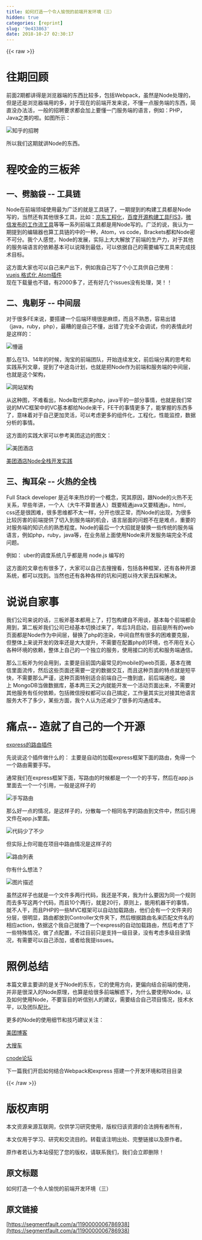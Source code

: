 ```yaml
---
title: 如何打造一个令人愉悦的前端开发环境（三）
hidden: true
categories: [reprint]
slug: '9e433863'
date: 2018-10-27 02:30:17
---
```


{{< raw >}}
<h1 id="articleHeader0">&#x5F80;&#x671F;&#x56DE;&#x987E;</h1><p>&#x524D;&#x9762;2&#x671F;&#x90FD;&#x8BB2;&#x5F97;&#x662F;&#x6D4F;&#x89C8;&#x5668;&#x7AEF;&#x7684;&#x4E1C;&#x897F;&#x6BD4;&#x8F83;&#x591A;&#xFF0C;&#x5305;&#x62EC;Webpack&#xFF0C;&#x867D;&#x7136;&#x662F;Node&#x5904;&#x7406;&#x7684;&#xFF0C;&#x4F46;&#x662F;&#x8FD8;&#x662F;&#x6D4F;&#x89C8;&#x5668;&#x7AEF;&#x7528;&#x7684;&#x591A;&#xFF0C;&#x5BF9;&#x4E8E;&#x73B0;&#x5728;&#x7684;&#x524D;&#x7AEF;&#x5F00;&#x53D1;&#x6765;&#x8BF4;&#xFF0C;&#x4E0D;&#x61C2;&#x4E00;&#x70B9;&#x670D;&#x52A1;&#x7AEF;&#x7684;&#x4E1C;&#x897F;&#xFF0C;&#x7B80;&#x76F4;&#x6CA1;&#x529E;&#x6CD5;&#x6D3B;&#xFF0C;&#x4E00;&#x822C;&#x7684;&#x62DB;&#x8058;&#x8981;&#x6C42;&#x90FD;&#x4F1A;&#x52A0;&#x4E0A;&#x8981;&#x61C2;&#x4E00;&#x95E8;&#x670D;&#x52A1;&#x7AEF;&#x7684;&#x8BED;&#x8A00;&#xFF0C;&#x4F8B;&#x5982;&#xFF1A;PHP&#xFF0C;Java&#x4E4B;&#x7C7B;&#x7684;&#x5566;&#x3002;&#x5982;&#x56FE;&#x6240;&#x793A;&#xFF1A;</p><p><span class="img-wrap"><img data-src="/img/bVCDKg" src="https://static.alili.tech/img/bVCDKg" alt="&#x77E5;&#x4E4E;&#x7684;&#x62DB;&#x8058;" title="&#x77E5;&#x4E4E;&#x7684;&#x62DB;&#x8058;" style="cursor:pointer;display:inline"></span></p><p>&#x6240;&#x4EE5;&#x6211;&#x4EEC;&#x8FD9;&#x671F;&#x5C31;&#x8BB2;Node&#x7684;&#x4E1C;&#x897F;&#x3002;</p><h1 id="articleHeader1">&#x7A0B;&#x54AC;&#x91D1;&#x7684;&#x4E09;&#x677F;&#x65A7;</h1><h2 id="articleHeader2">&#x4E00;&#x3001;&#x5288;&#x8111;&#x888B; -- &#x5DE5;&#x5177;&#x94FE;</h2><p>Node&#x5728;&#x524D;&#x7AEF;&#x9886;&#x57DF;&#x4F7F;&#x7528;&#x6700;&#x4E3A;&#x5E7F;&#x6CDB;&#x7684;&#x5C31;&#x662F;&#x5DE5;&#x5177;&#x94FE;&#x4E86;&#xFF0C;&#x4E00;&#x671F;&#x63D0;&#x5230;&#x7684;&#x6784;&#x5EFA;&#x5DE5;&#x5177;&#x90FD;&#x662F;Node&#x5199;&#x7684;&#xFF0C;&#x5F53;&#x7136;&#x8FD8;&#x6709;&#x5176;&#x4ED6;&#x5F88;&#x591A;&#x5DE5;&#x5177;&#xFF0C;&#x6BD4;&#x5982;&#xFF1A;<a href="http://gold.xitu.io/entry/57036507c4c97100591eb51e" rel="nofollow noreferrer" target="_blank">&#x4EAC;&#x4E1C;&#x5DE5;&#x7A0B;&#x5316;</a>&#xFF0C;<a href="http://fex-team.github.io/fis3/" rel="nofollow noreferrer" target="_blank">&#x767E;&#x5EA6;&#x5F00;&#x6E90;&#x6784;&#x5EFA;&#x5DE5;&#x5177;FIS3</a>&#xFF0C;<a href="https://weflow.io/" rel="nofollow noreferrer" target="_blank">&#x5FAE;&#x4FE1;&#x53D1;&#x5E03;&#x7684;&#x5DE5;&#x4F5C;&#x6D41;&#x5DE5;&#x5177;</a>&#x7B49;&#x7B49;&#x4E00;&#x7CFB;&#x5217;&#x524D;&#x7AEF;&#x5DE5;&#x5177;&#x90FD;&#x662F;&#x7528;Node&#x5199;&#x7684;&#x3002;&#x5E7F;&#x6CDB;&#x7684;&#x8BF4;&#xFF0C;&#x6211;&#x8BA4;&#x4E3A;&#x4E00;&#x671F;&#x63D0;&#x5230;&#x7684;&#x7F16;&#x8F91;&#x5668;&#x4E5F;&#x7B97;&#x5DE5;&#x5177;&#x94FE;&#x7684;&#x4E2D;&#x7684;&#x4E00;&#x79CD;&#xFF0C;Atom&#xFF0C;vs code&#xFF0C;Brackets&#x90FD;&#x548C;Node&#x5BC6;&#x4E0D;&#x53EF;&#x5206;&#x3002;&#x6211;&#x4E2A;&#x4EBA;&#x611F;&#x89C9;&#xFF0C;Node&#x7684;&#x53D1;&#x5C55;&#xFF0C;&#x5B9E;&#x9645;&#x4E0A;&#x5927;&#x5927;&#x89E3;&#x653E;&#x4E86;&#x524D;&#x7AEF;&#x7684;&#x751F;&#x4EA7;&#x529B;&#xFF0C;&#x5BF9;&#x4E8E;&#x5176;&#x4ED6;&#x7684;&#x670D;&#x52A1;&#x7AEF;&#x8BED;&#x8A00;&#x7684;&#x4F9D;&#x8D56;&#x57FA;&#x672C;&#x53EF;&#x4EE5;&#x8BF4;&#x964D;&#x5230;&#x6700;&#x4F4E;&#xFF0C;&#x53EF;&#x4EE5;&#x4F9D;&#x636E;&#x81EA;&#x5DF1;&#x7684;&#x9700;&#x8981;&#x7F16;&#x5199;&#x5DE5;&#x5177;&#x6765;&#x5B8C;&#x6210;&#x6280;&#x672F;&#x76EE;&#x6807;&#x3002;</p><p>&#x8FD9;&#x65B9;&#x9762;&#x5927;&#x5BB6;&#x4E5F;&#x53EF;&#x4EE5;&#x81EA;&#x5DF1;&#x6765;&#x4EA7;&#x51FA;&#x4E0B;&#xFF0C;&#x4F8B;&#x5982;&#x6211;&#x81EA;&#x5DF1;&#x5199;&#x4E86;&#x4E2A;&#x5C0F;&#x5DE5;&#x5177;&#x4F9B;&#x81EA;&#x5DF1;&#x4F7F;&#x7528;&#xFF1A;<br><a href="https://atom.io/packages/vue-format" rel="nofollow noreferrer" target="_blank">vuejs &#x683C;&#x5F0F;&#x5316; Atom&#x63D2;&#x4EF6;</a><br>&#x73B0;&#x5728;&#x4E0B;&#x8F7D;&#x91CF;&#x4E5F;&#x4E0D;&#x9519;&#xFF0C;&#x6709;2000&#x591A;&#x4E86;&#xFF0C;&#x8FD8;&#x6709;&#x597D;&#x51E0;&#x4E2A;issues&#x6CA1;&#x6709;&#x5904;&#x7406;&#xFF0C;&#x54ED;&#xFF01;&#xFF01;</p><h2 id="articleHeader3">&#x4E8C;&#x3001;&#x9B3C;&#x5254;&#x7259; -- &#x4E2D;&#x95F4;&#x5C42;</h2><p>&#x5BF9;&#x4E8E;&#x5F88;&#x591A;FE&#x6765;&#x8BF4;&#xFF0C;&#x8981;&#x642D;&#x5EFA;&#x4E00;&#x4E2A;&#x540E;&#x7AEF;&#x73AF;&#x5883;&#x5F88;&#x662F;&#x9EBB;&#x70E6;&#xFF0C;&#x800C;&#x4E14;&#x4E0D;&#x719F;&#x6089;&#xFF0C;&#x5BB9;&#x6613;&#x51FA;&#x9519;&#xFF08;java&#xFF0C;ruby&#xFF0C;php&#xFF09;&#xFF0C;&#x6700;&#x7CDF;&#x7684;&#x662F;&#x81EA;&#x5DF1;&#x4E0D;&#x61C2;&#xFF0C;&#x51FA;&#x9519;&#x4E86;&#x5B8C;&#x5168;&#x4E0D;&#x4F1A;&#x8C03;&#x8BD5;&#xFF0C;&#x4F60;&#x7684;&#x8868;&#x60C5;&#x6B64;&#x65F6;&#x662F;&#x8FD9;&#x6837;&#x7684;&#xFF1A;</p><p><span class="img-wrap"><img data-src="/img/bVCDKm" src="https://static.alili.tech/img/bVCDKm" alt="&#x61F5;&#x903C;" title="&#x61F5;&#x903C;" style="cursor:pointer;display:inline"></span></p><p>&#x90A3;&#x4E48;&#x5728;13&#x3001;14&#x5E74;&#x7684;&#x65F6;&#x5019;&#xFF0C;&#x6DD8;&#x5B9D;&#x7684;&#x524D;&#x7AEF;&#x56E2;&#x961F;&#xFF0C;&#x5F00;&#x59CB;&#x8FDE;&#x7EED;&#x53D1;&#x6587;&#xFF0C;&#x524D;&#x540E;&#x7AEF;&#x5206;&#x79BB;&#x7684;&#x601D;&#x8003;&#x548C;&#x5B9E;&#x8DF5;&#x7CFB;&#x5217;&#x6587;&#x7AE0;&#xFF0C;&#x63D0;&#x5230;&#x4E86;&#x4E2D;&#x9014;&#x5C9B;&#x8BA1;&#x5212;&#xFF0C;&#x4E5F;&#x5C31;&#x662F;&#x628A;Node&#x4F5C;&#x4E3A;&#x524D;&#x7AEF;&#x548C;&#x670D;&#x52A1;&#x7AEF;&#x7684;&#x4E2D;&#x95F4;&#x5C42;&#xFF0C;&#x4E5F;&#x5C31;&#x662F;&#x8FD9;&#x4E2A;&#x67B6;&#x6784;&#xFF0C;</p><p><span class="img-wrap"><img data-src="/img/bVCDKy" src="https://static.alili.tech/img/bVCDKy" alt="&#x7F51;&#x7AD9;&#x67B6;&#x6784;" title="&#x7F51;&#x7AD9;&#x67B6;&#x6784;" style="cursor:pointer;display:inline"></span></p><p>&#x4ECE;&#x8FD9;&#x79CD;&#x56FE;&#xFF0C;&#x4E0D;&#x96BE;&#x770B;&#x51FA;&#xFF0C;Node&#x53D6;&#x4EE3;&#x539F;&#x6765;php&#xFF0C;java&#x5E72;&#x7684;&#x4E00;&#x90E8;&#x5206;&#x4E8B;&#x60C5;&#xFF0C;&#x4E5F;&#x5C31;&#x662F;&#x6211;&#x4EEC;&#x5E38;&#x8BF4;&#x7684;MVC&#x6846;&#x67B6;&#x4E2D;&#x7684;VC&#x57FA;&#x672C;&#x90FD;&#x7ED9;Node&#x6765;&#x5E72;&#xFF0C;FE&#x5E72;&#x7684;&#x4E8B;&#x60C5;&#x66F4;&#x591A;&#x4E86;&#xFF0C;&#x80FD;&#x638C;&#x63E1;&#x7684;&#x4E1C;&#x897F;&#x591A;&#x4E86;&#xFF0C;&#x610F;&#x5473;&#x7740;&#x5BF9;&#x4E8E;&#x81EA;&#x5DF1;&#x66F4;&#x52A0;&#x7075;&#x6D3B;&#xFF0C;&#x53EF;&#x4EE5;&#x8003;&#x8651;&#x66F4;&#x591A;&#x7684;&#x7EC4;&#x4EF6;&#x5316;&#xFF0C;&#x5DE5;&#x7A0B;&#x5316;&#xFF0C;&#x6027;&#x80FD;&#x76D1;&#x63A7;&#xFF0C;&#x6570;&#x636E;&#x5206;&#x6790;&#x7684;&#x4E8B;&#x60C5;&#x3002;</p><p>&#x8FD9;&#x65B9;&#x9762;&#x7684;&#x5B9E;&#x8DF5;&#x5927;&#x5BB6;&#x53EF;&#x4EE5;&#x53C2;&#x8003;&#x7F8E;&#x56E2;&#x8FD9;&#x8FB9;&#x7684;&#x56FE;&#x6587;&#xFF1A;</p><p><span class="img-wrap"><img data-src="/img/bVCDKA" src="https://static.alili.tech/img/bVCDKA" alt="&#x7F8E;&#x56E2;&#x9152;&#x5E97;" title="&#x7F8E;&#x56E2;&#x9152;&#x5E97;" style="cursor:pointer"></span></p><p><a href="http://tech.meituan.com/node-fullstack-development-practice.html" rel="nofollow noreferrer" target="_blank">&#x7F8E;&#x56E2;&#x9152;&#x5E97;Node&#x5168;&#x6808;&#x5F00;&#x53D1;&#x5B9E;&#x8DF5;</a></p><h2 id="articleHeader4">&#x4E09;&#x3001;&#x638F;&#x8033;&#x6735; -- &#x706B;&#x70ED;&#x7684;&#x5168;&#x6808;</h2><p>Full Stack developer &#x662F;&#x8FD1;&#x5E74;&#x6765;&#x70ED;&#x7092;&#x7684;&#x4E00;&#x4E2A;&#x6982;&#x5FF5;&#xFF0C;&#x7A76;&#x5176;&#x539F;&#x56E0;&#xFF0C;&#x8DDF;Node&#x7684;&#x706B;&#x70ED;&#x4E0D;&#x65E0;&#x5173;&#x7CFB;&#xFF0C;&#x65E9;&#x4E9B;&#x5E74;&#x8BB2;&#xFF0C;&#x4E00;&#x4E2A;&#x4EBA;&#xFF08;&#x5927;&#x725B;&#x4E0D;&#x7B97;&#x666E;&#x901A;&#x4EBA;&#xFF09;&#x65E2;&#x8981;&#x7CBE;&#x901A;java&#x53C8;&#x8981;&#x7CBE;&#x901A;js&#xFF0C;html&#xFF0C;css&#x8FD8;&#x662F;&#x5F88;&#x56F0;&#x96BE;&#xFF0C;&#x5F88;&#x591A;&#x601D;&#x7EF4;&#x90FD;&#x4E0D;&#x592A;&#x4E00;&#x6837;&#xFF0C;&#x5206;&#x5F00;&#x4E5F;&#x5F88;&#x6B63;&#x5E38;&#xFF0C;&#x800C;Node&#x7684;&#x51FA;&#x73B0;&#xFF0C;&#x4E3A;&#x5F88;&#x591A;&#x6BD4;&#x8F83;&#x5389;&#x5BB3;&#x7684;&#x524D;&#x7AEF;&#x63D0;&#x4F9B;&#x4E86;&#x5207;&#x5165;&#x5230;&#x670D;&#x52A1;&#x7AEF;&#x7684;&#x673A;&#x4F1A;&#xFF0C;&#x8BED;&#x8A00;&#x5C42;&#x9762;&#x7684;&#x95EE;&#x9898;&#x4E0D;&#x5728;&#x662F;&#x96BE;&#x70B9;&#xFF0C;&#x91CD;&#x8981;&#x7684;&#x5BF9;&#x670D;&#x52A1;&#x7AEF;&#x7684;&#x77E5;&#x8BC6;&#x70B9;&#x7684;&#x719F;&#x6089;&#x7A0B;&#x5EA6;&#x3002;Node&#x7684;&#x6700;&#x540E;&#x4E00;&#x4E2A;&#x5927;&#x62DB;&#x5C31;&#x662F;&#x66FF;&#x6362;&#x4E00;&#x4E9B;&#x4F20;&#x7EDF;&#x7684;&#x670D;&#x52A1;&#x7AEF;&#x8BED;&#x8A00;&#xFF0C;&#x4F8B;&#x5982;php&#xFF0C;ruby&#xFF0C;java&#x7B49;&#xFF0C;&#x5728;&#x4E1A;&#x52A1;&#x5C42;&#x4E0A;&#x9762;&#x4F7F;&#x7528;Node&#x6765;&#x5F00;&#x53D1;&#x670D;&#x52A1;&#x7AEF;&#x5B8C;&#x5168;&#x4E0D;&#x6210;&#x95EE;&#x9898;&#x3002;</p><p>&#x4F8B;&#x5982;&#xFF1A; uber&#x7684;&#x8C03;&#x5EA6;&#x7CFB;&#x7EDF;&#x51E0;&#x4E4E;&#x90FD;&#x662F;&#x7528; node.js &#x7F16;&#x5199;&#x7684;</p><p>&#x8FD9;&#x65B9;&#x9762;&#x7684;&#x6587;&#x7AE0;&#x4E5F;&#x6709;&#x5F88;&#x591A;&#x4E86;&#xFF0C;&#x5927;&#x5BB6;&#x53EF;&#x4EE5;&#x81EA;&#x5DF1;&#x53BB;&#x641C;&#x641C;&#x770B;&#xFF0C;&#x5305;&#x62EC;&#x5404;&#x79CD;&#x6846;&#x67B6;&#xFF0C;&#x8FD8;&#x6709;&#x5404;&#x79CD;&#x5F00;&#x6E90;&#x7CFB;&#x7EDF;&#xFF0C;&#x90FD;&#x53EF;&#x4EE5;&#x627E;&#x5230;&#x3002;&#x5F53;&#x7136;&#x4E5F;&#x8FD8;&#x6709;&#x5404;&#x79CD;&#x5404;&#x6837;&#x7684;&#x5751;&#x548C;&#x95EE;&#x9898;&#x4EE5;&#x5F85;&#x5927;&#x5BB6;&#x53BB;&#x8E29;&#x548C;&#x89E3;&#x51B3;&#x3002;</p><h1 id="articleHeader5">&#x8BF4;&#x8BF4;&#x81EA;&#x5BB6;&#x4E8B;</h1><p>&#x6211;&#x4EEC;&#x516C;&#x53F8;&#x6765;&#x8BF4;&#x7684;&#x8BDD;&#xFF0C;&#x4E09;&#x677F;&#x65A7;&#x57FA;&#x672C;&#x90FD;&#x7528;&#x4E0A;&#x4E86;&#xFF0C;&#x6253;&#x5305;&#x6784;&#x5EFA;&#x81EA;&#x4E0D;&#x7528;&#x8C08;&#xFF0C;&#x57FA;&#x672C;&#x6BCF;&#x4E2A;&#x524D;&#x7AEF;&#x90FD;&#x4F1A;&#x7528;&#x5230;&#xFF0C;&#x7B2C;&#x4E8C;&#x677F;&#x65A7;&#x6211;&#x4EEC;&#x516C;&#x53F8;&#x5DF2;&#x7ECF;&#x57FA;&#x672C;&#x5207;&#x6362;&#x8FC7;&#x6765;&#x4E86;&#xFF0C;&#x5E74;&#x540E;3&#x6708;&#x542F;&#x52A8;&#xFF0C;&#x76EE;&#x524D;&#x662F;&#x6240;&#x6709;&#x7684;web&#x9875;&#x9762;&#x90FD;&#x662F;Node&#x4F5C;&#x4E3A;&#x4E2D;&#x95F4;&#x5C42;&#xFF0C;&#x66FF;&#x6362;&#x4E86;php&#x7684;&#x6E32;&#x67D3;&#xFF0C;&#x4E2D;&#x95F4;&#x81EA;&#x7136;&#x6709;&#x5F88;&#x591A;&#x7684;&#x56F0;&#x96BE;&#x8981;&#x514B;&#x670D;&#xFF0C;&#x4F46;&#x6574;&#x4F53;&#x4E0A;&#x6765;&#x8BF4;&#x5F00;&#x53D1;&#x7684;&#x6548;&#x7387;&#x8FD8;&#x662F;&#x5927;&#x5927;&#x63D0;&#x5347;&#xFF0C;&#x4E0D;&#x9700;&#x8981;&#x5728;&#x914D;&#x7F6E;php&#x7684;&#x73AF;&#x5883;&#xFF0C;&#x4E5F;&#x4E0D;&#x7528;&#x5728;&#x5173;&#x5FC3;&#x5404;&#x79CD;&#x73AF;&#x5883;&#x7684;&#x4F9D;&#x8D56;&#xFF0C;&#x6574;&#x4F53;&#x4E0A;&#x81EA;&#x5DF1;&#x7684;&#x4E00;&#x4E2A;&#x72EC;&#x7ACB;&#x7684;&#x670D;&#x52A1;&#xFF0C;&#x4F7F;&#x7528;&#x63A5;&#x53E3;&#x7684;&#x5F62;&#x5F0F;&#x548C;&#x670D;&#x52A1;&#x7AEF;&#x901A;&#x4FE1;&#x3002;</p><p>&#x90A3;&#x4E48;&#x4E09;&#x677F;&#x65A7;&#x4E3A;&#x4F55;&#x4F1A;&#x7528;&#x5230;&#xFF0C;&#x4E3B;&#x8981;&#x662F;&#x76EE;&#x524D;&#x56FD;&#x5185;&#x6700;&#x5E38;&#x89C1;&#x7684;mobile&#x7684;web&#x9875;&#x9762;&#xFF0C;&#x57FA;&#x672C;&#x5728;&#x5FAE;&#x4FE1;&#x91CC;&#x9762;&#x6D41;&#x4F20;&#xFF0C;&#x7136;&#x540E;&#x8FD9;&#x4E9B;&#x9875;&#x9762;&#x8FD8;&#x9700;&#x8981;&#x4E00;&#x5B9A;&#x7684;&#x6570;&#x636E;&#x4EA4;&#x4E92;&#xFF0C;&#x800C;&#x4E14;&#x8FD9;&#x79CD;&#x9875;&#x9762;&#x7684;&#x7279;&#x70B9;&#x5C31;&#x662F;&#x77ED;&#x5E73;&#x5FEB;&#xFF0C;&#x4E0D;&#x9700;&#x8981;&#x90A3;&#x4E48;&#x4E25;&#x8C28;&#xFF0C;&#x8FD9;&#x79CD;&#x9875;&#x9762;&#x7279;&#x522B;&#x9002;&#x5408;&#x524D;&#x7AEF;&#x81EA;&#x5DF1;&#x4E00;&#x64B8;&#x5230;&#x5E95;&#xFF0C;&#x524D;&#x540E;&#x7AEF;&#x901A;&#x5403;&#xFF0C;&#x63A5;&#x4E0A;&#xA0;MongoDB&#x5F53;&#x505A;&#x6570;&#x636E;&#x5E93;&#xFF0C;&#x57FA;&#x672C;&#x4E24;&#x4E09;&#x5929;&#x4E4B;&#x5185;&#x5C31;&#x80FD;&#x5F00;&#x53D1;&#x4E00;&#x4E2A;&#x6D3B;&#x52A8;&#x9875;&#x9762;&#x51FA;&#x6765;&#xFF0C;&#x4E0D;&#x9700;&#x8981;&#x5BF9;&#x5176;&#x4ED6;&#x670D;&#x52A1;&#x6709;&#x4EFB;&#x4F55;&#x4F9D;&#x8D56;&#xFF0C;&#x5305;&#x62EC;&#x5FAE;&#x4FE1;&#x6388;&#x6743;&#x90FD;&#x53EF;&#x4EE5;&#x81EA;&#x5DF1;&#x641E;&#x5B9A;&#xFF0C;&#x5DE5;&#x4F5C;&#x91CF;&#x5176;&#x5B9E;&#x6BD4;&#x5BF9;&#x63A5;&#x5176;&#x4ED6;&#x8BED;&#x8A00;&#x670D;&#x52A1;&#x5927;&#x4E0D;&#x4E86;&#x591A;&#x5C11;&#xFF0C;&#x67D0;&#x4E9B;&#x65B9;&#x9762;&#xFF0C;&#x6211;&#x4E2A;&#x4EBA;&#x8BA4;&#x4E3A;&#x8FD8;&#x51CF;&#x5C11;&#x4E86;&#x5F88;&#x591A;&#x7684;&#x6C9F;&#x901A;&#x6210;&#x672C;&#x3002;</p><h1 id="articleHeader6">&#x75DB;&#x70B9;-- &#x9020;&#x5C31;&#x4E86;&#x81EA;&#x5DF1;&#x7684;&#x4E00;&#x4E2A;&#x5F00;&#x6E90;</h1><p><a href="https://www.npmjs.com/package/express-auto-router" rel="nofollow noreferrer" target="_blank">express&#x7684;&#x8DEF;&#x7531;&#x63D2;&#x4EF6;</a></p><p>&#x5148;&#x8BF4;&#x8BF4;&#x8FD9;&#x4E2A;&#x63D2;&#x4EF6;&#x505A;&#x4EC0;&#x4E48;&#x7684;&#xFF1A; &#x4E3B;&#x8981;&#x662F;&#x81EA;&#x52A8;&#x7684;&#x52A0;&#x8F7D;express&#x6846;&#x67B6;&#x4E0B;&#x9762;&#x7684;&#x8DEF;&#x7531;&#xFF0C;&#x514D;&#x5F97;&#x4E00;&#x4E2A;&#x4E00;&#x4E2A;&#x8DEF;&#x7531;&#x9700;&#x8981;&#x624B;&#x5199;&#x3002;</p><p>&#x901A;&#x5E38;&#x6211;&#x4EEC;&#x5728;express&#x6846;&#x67B6;&#x4E0B;&#x9762;&#xFF0C;&#x5199;&#x8DEF;&#x7531;&#x7684;&#x65F6;&#x5019;&#x90FD;&#x662F;&#x4E00;&#x4E2A;&#x4E00;&#x4E2A;&#x7684;&#x624B;&#x5199;&#xFF0C;&#x7136;&#x540E;&#x5728;app.js&#x91CC;&#x9762;&#x53BB;&#x4E00;&#x4E2A;&#x4E00;&#x4E2A;&#x5F15;&#x7528;&#xFF0C;&#x4E00;&#x822C;&#x662F;&#x8FD9;&#x6837;&#x5B50;&#x7684;</p><p><span class="img-wrap"><img data-src="/img/bVCDKH" src="https://static.alili.tech/img/bVCDKH" alt="&#x624B;&#x5199;&#x8DEF;&#x7531;" title="&#x624B;&#x5199;&#x8DEF;&#x7531;" style="cursor:pointer;display:inline"></span></p><p>&#x90A3;&#x4E48;&#x597D;&#x4E00;&#x70B9;&#x7684;&#x60C5;&#x51B5;&#xFF0C;&#x662F;&#x8FD9;&#x6837;&#x5B50;&#x7684;&#xFF0C;&#x5206;&#x6563;&#x6BCF;&#x4E00;&#x4E2A;&#x76F8;&#x540C;&#x540D;&#x5B57;&#x7684;&#x8DEF;&#x7531;&#x5230;&#x6587;&#x4EF6;&#x4E2D;&#xFF0C;&#x7136;&#x540E;&#x5F15;&#x7528;&#x6587;&#x4EF6;&#x5728;app.js&#x91CC;&#x9762;&#x3002;</p><p><span class="img-wrap"><img data-src="/img/bVCDKI" src="https://static.alili.tech/img/bVCDKI" alt="&#x4EE3;&#x7801;&#x5C11;&#x4E86;&#x4E0D;&#x5C11;" title="&#x4EE3;&#x7801;&#x5C11;&#x4E86;&#x4E0D;&#x5C11;" style="cursor:pointer;display:inline"></span></p><p>&#x4F46;&#x5B9E;&#x9645;&#x4E0A;&#x4F60;&#x53EF;&#x80FD;&#x5728;&#x9879;&#x76EE;&#x4E2D;&#x8DEF;&#x7531;&#x60C5;&#x51B5;&#x662F;&#x8FD9;&#x6837;&#x5B50;&#x7684;</p><p><span class="img-wrap"><img data-src="/img/bVCDKN" src="https://static.alili.tech/img/bVCDKN" alt="&#x8DEF;&#x7531;&#x5217;&#x8868;" title="&#x8DEF;&#x7531;&#x5217;&#x8868;" style="cursor:pointer"></span></p><p>&#x4F60;&#x6709;&#x4EC0;&#x4E48;&#x60F3;&#x6CD5;&#xFF1F;</p><p><span class="img-wrap"><img data-src="/img/bVCDKT" src="https://static.alili.tech/img/bVCDKT" alt="&#x56FE;&#x7247;&#x63CF;&#x8FF0;" title="&#x56FE;&#x7247;&#x63CF;&#x8FF0;" style="cursor:pointer;display:inline"></span></p><p>&#x867D;&#x7136;&#x8FD9;&#x6837;&#x5B50;&#x4E5F;&#x5C31;&#x662F;&#x4E00;&#x4E2A;&#x6587;&#x4EF6;&#x591A;&#x4E24;&#x884C;&#x4EE3;&#x7801;&#xFF0C;&#x6211;&#x8FD8;&#x662F;&#x4E0D;&#x723D;&#xFF0C;&#x6211;&#x4E3A;&#x4EC0;&#x4E48;&#x8981;&#x56E0;&#x4E3A;&#x540C;&#x4E00;&#x4E2A;&#x89C4;&#x5219;&#x800C;&#x53BB;&#x591A;&#x5199;&#x8FD9;&#x4E24;&#x4E2A;&#x4EE3;&#x7801;&#xFF0C;&#x800C;&#x4E14;10&#x4E2A;&#x4E24;&#x884C;&#xFF0C;&#x5C31;&#x662F;20&#x884C;&#xFF0C;&#x539F;&#x5219;&#x4E0A;&#xFF0C;&#x80FD;&#x7528;&#x673A;&#x5668;&#x5E72;&#x7684;&#x4E8B;&#x60C5;&#xFF0C;&#x5C31;&#x4E0D;&#x4EBA;&#x5E72;&#xFF0C;&#x800C;&#x4E14;PHP&#x7684;&#x4E00;&#x4E9B;MVC&#x6846;&#x67B6;&#x53EF;&#x4EE5;&#x81EA;&#x52A8;&#x52A0;&#x8F7D;&#x8DEF;&#x7531;&#xFF0C;&#x4ED6;&#x4EEC;&#x4F1A;&#x6709;&#x4E00;&#x4E2A;&#x6587;&#x4EF6;&#x5939;&#x7684;&#x5206;&#x5C42;&#xFF0C;&#x5F88;&#x660E;&#x663E;&#xFF0C;&#x8DEF;&#x7531;&#x90FD;&#x653E;&#x5230;Controller&#x6587;&#x4EF6;&#x5939;&#x4E0B;&#xFF0C;&#x7136;&#x540E;&#x6839;&#x636E;&#x8DEF;&#x7531;&#x540D;&#x6765;&#x5339;&#x914D;&#x6587;&#x4EF6;&#x540D;&#x7684;&#x76F8;&#x5E94;action&#xFF0C;&#x4F9D;&#x636E;&#x8FD9;&#x4E2A;&#x6211;&#x81EA;&#x5DF1;&#x5C31;&#x64B8;&#x4E86;&#x4E00;&#x4E2A;express&#x7684;&#x81EA;&#x52A8;&#x52A0;&#x8F7D;&#x8DEF;&#x7531;&#xFF0C;&#x7136;&#x540E;&#x8003;&#x8651;&#x4E86;&#x4E0B;&#x4E00;&#x4E9B;&#x7279;&#x6B8A;&#x60C5;&#x51B5;&#xFF0C;&#x505A;&#x4E86;&#x70B9;&#x914D;&#x7F6E;&#xFF0C;&#x4E0D;&#x8FC7;&#x76EE;&#x524D;&#x53EA;&#x662F;&#x652F;&#x6301;&#x4E00;&#x7EA7;&#x76EE;&#x5F55;&#xFF0C;&#x6CA1;&#x6709;&#x8003;&#x8651;&#x591A;&#x7EA7;&#x76EE;&#x5F55;&#x60C5;&#x51B5;&#xFF0C;&#x6709;&#x9700;&#x8981;&#x53EF;&#x4EE5;&#x81EA;&#x5DF1;&#x6DFB;&#x52A0;&#xFF0C;&#x6216;&#x8005;&#x7ED9;&#x6211;&#x63D0;issues&#x3002;</p><h1 id="articleHeader7">&#x7167;&#x4F8B;&#x603B;&#x7ED3;</h1><p>&#x672C;&#x7BC7;&#x6587;&#x7AE0;&#x4E3B;&#x8981;&#x8BB2;&#x7684;&#x662F;&#x5173;&#x4E8E;Node&#x7684;&#x4E1C;&#x4E1C;&#xFF0C;&#x5B83;&#x7684;&#x4F7F;&#x7528;&#x65B9;&#x5411;&#xFF0C;&#x66F4;&#x504F;&#x5411;&#x7ED3;&#x5408;&#x524D;&#x7AEF;&#x7684;&#x4F7F;&#x7528;&#xFF0C;&#x5E76;&#x975E;&#x662F;&#x5F88;&#x6DF1;&#x5165;&#x7684;Node&#x539F;&#x7406;&#xFF0C;&#x4E5F;&#x7B97;&#x662F;&#x7ED9;&#x5F88;&#x591A;&#x524D;&#x7AEF;&#x89E3;&#x60D1;&#x4E0B;&#xFF0C;&#x4E3A;&#x4EC0;&#x4E48;&#x8981;&#x4F7F;&#x7528;Node&#xFF0C;&#x4EE5;&#x53CA;&#x5982;&#x4F55;&#x4F7F;&#x7528;Node&#xFF0C;&#x4E0D;&#x8981;&#x76F2;&#x76EE;&#x7684;&#x542C;&#x4FE1;&#x522B;&#x4EBA;&#x7684;&#x5EFA;&#x8BAE;&#xFF0C;&#x9700;&#x8981;&#x7ED3;&#x5408;&#x81EA;&#x5DF1;&#x9879;&#x76EE;&#x60C5;&#x51B5;&#xFF0C;&#x6280;&#x672F;&#x6C34;&#x5E73;&#xFF0C;&#x4EE5;&#x53CA;&#x56E2;&#x961F;&#x914D;&#x6BD4;&#x3002;</p><p>&#x66F4;&#x591A;&#x7684;Node&#x7684;&#x4F7F;&#x7528;&#x7EC6;&#x8282;&#x548C;&#x6280;&#x5DE7;&#x5EFA;&#x8BAE;&#x5173;&#x6CE8;&#xFF1A;</p><p><a href="http://tech.meituan.com/" rel="nofollow noreferrer" target="_blank">&#x7F8E;&#x56E2;&#x535A;&#x5BA2;</a></p><p><a href="http://f2e.souche.com/blog/" rel="nofollow noreferrer" target="_blank">&#x5927;&#x641C;&#x8F66;</a></p><p><a href="https://cnodejs.org/" rel="nofollow noreferrer" target="_blank">cnode&#x8BBA;&#x575B;</a></p><p>&#x4E0B;&#x4E00;&#x7BC7;&#x6211;&#x4EEC;&#x5F00;&#x542F;&#x5982;&#x4F55;&#x7ED3;&#x5408;Webpack&#x548C;express &#x642D;&#x5EFA;&#x4E00;&#x4E2A;&#x5F00;&#x53D1;&#x73AF;&#x5883;&#x548C;&#x9879;&#x76EE;&#x76EE;&#x5F55;</p>
{{< /raw >}}

# 版权声明
本文资源来源互联网，仅供学习研究使用，版权归该资源的合法拥有者所有，

本文仅用于学习、研究和交流目的。转载请注明出处、完整链接以及原作者。 

原作者若认为本站侵犯了您的版权，请联系我们，我们会立即删除！

## 原文标题
如何打造一个令人愉悦的前端开发环境（三）

## 原文链接
[https://segmentfault.com/a/1190000006786938](https://segmentfault.com/a/1190000006786938)

